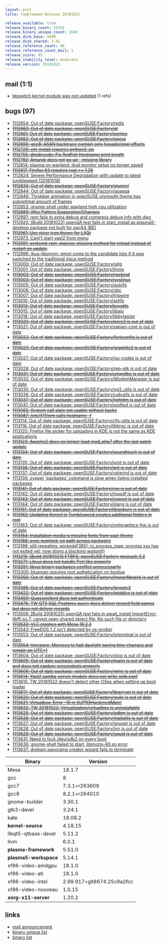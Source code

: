 ```yaml
---
layout: post
title: Tumbleweed Release 20181022

release_available: true
release_binary_count: 52926
release_binary_unique_count: 1648
release_disk_base: 944M
release_disk_shared: 3.6G
release_reference_count: 98
release_reference_count_mail: 1
release_score: 85
release_stability_level: moderate
release_version: 20181022
---
```


## mail (1:1)

- [bbswitch kernel module was not updated](https://lists.opensuse.org/opensuse-factory/2018-10/msg00294.html) (1 refs)

## bugs (97)

<!--more-->

- [1112654: Out of date package: openSUSE:Factory/redis](https://bugzilla.opensuse.org/show_bug.cgi?id=1112654)
- ~~[1112660: Out of date package: openSUSE:Factory/at](https://bugzilla.opensuse.org/show_bug.cgi?id=1112660)~~
- ~~[1112661: Out of date package: openSUSE:Factory/psmisc](https://bugzilla.opensuse.org/show_bug.cgi?id=1112661)~~
- ~~[1112662: Out of date package: openSUSE:Factory/opera](https://bugzilla.opensuse.org/show_bug.cgi?id=1112662)~~
- ~~[1112690: gcc8: ASAN backtrace contain only hexadecimal offsets](https://bugzilla.opensuse.org/show_bug.cgi?id=1112690)~~
- ~~[1112729: virt-install requires python3-six](https://bugzilla.opensuse.org/show_bug.cgi?id=1112729)~~
- ~~[1112755: dmidecode: Fix Redfish Hostname print length](https://bugzilla.opensuse.org/show_bug.cgi?id=1112755)~~
- ~~[1112782: Amarok does not go up - missing library](https://bugzilla.opensuse.org/show_bug.cgi?id=1112782)~~
- [1112814: plasma on wayland: dual monitor setup no longer saved](https://bugzilla.opensuse.org/show_bug.cgi?id=1112814)
- ~~[1112817: Firefox 63 requires rust >= 1.28](https://bugzilla.opensuse.org/show_bug.cgi?id=1112817)~~
- [1112824: Severe Performance Degradation with update to latest tumbleweed (20181018)](https://bugzilla.opensuse.org/show_bug.cgi?id=1112824)
- ~~[1112830: Out of date package: openSUSE:Factory/stunnel](https://bugzilla.opensuse.org/show_bug.cgi?id=1112830)~~
- [1112844: Out of date package: openSUSE:Factory/quagga](https://bugzilla.opensuse.org/show_bug.cgi?id=1112844)
- [1112849: Throbber animation in openSUSE plymouth theme has suboptimal amount of frames](https://bugzilla.opensuse.org/show_bug.cgi?id=1112849)
- [1112853: gnome-shell under wayland high cpu utilization](https://bugzilla.opensuse.org/show_bug.cgi?id=1112853)
- ~~[1112889: Xfce Pattern Suggestion/Changes](https://bugzilla.opensuse.org/show_bug.cgi?id=1112889)~~
- [1112897: rpm fails to extra debug and compress debug info with dwz](https://bugzilla.opensuse.org/show_bug.cgi?id=1112897)
- [1112920: \[Build 20181022\] openQA test fails in start_install as plasma5-desktop package not built for ppc64 (BE)](https://bugzilla.opensuse.org/show_bug.cgi?id=1112920)
- ~~[1112961: Use nicer icon theme for LXQt](https://bugzilla.opensuse.org/show_bug.cgi?id=1112961)~~
- [1112973: Cant't start yast2 from menu](https://bugzilla.opensuse.org/show_bug.cgi?id=1112973)
- ~~[1112991: systemd-rpm-macros: missing method for reload instead of restart on update](https://bugzilla.opensuse.org/show_bug.cgi?id=1112991)~~
- [1112998: ibus-libpinyin: emoji come to the candidate lists if it was switched to the traditional input method](https://bugzilla.opensuse.org/show_bug.cgi?id=1112998)
- [1113000: Out of date package: openSUSE:Factory/gitg](https://bugzilla.opensuse.org/show_bug.cgi?id=1113000)
- [1113001: Out of date package: openSUSE:Factory/lmms](https://bugzilla.opensuse.org/show_bug.cgi?id=1113001)
- ~~[1113002: Out of date package: openSUSE:Factory/rpcbind](https://bugzilla.opensuse.org/show_bug.cgi?id=1113002)~~
- ~~[1113003: Out of date package: openSUSE:Factory/syslinux](https://bugzilla.opensuse.org/show_bug.cgi?id=1113003)~~
- [1113005: Out of date package: openSUSE:Factory/autofs](https://bugzilla.opensuse.org/show_bug.cgi?id=1113005)
- [1113006: Out of date package: openSUSE:Factory/sbc](https://bugzilla.opensuse.org/show_bug.cgi?id=1113006)
- [1113007: Out of date package: openSUSE:Factory/tripwire](https://bugzilla.opensuse.org/show_bug.cgi?id=1113007)
- [1113010: Out of date package: openSUSE:Factory/sshfs](https://bugzilla.opensuse.org/show_bug.cgi?id=1113010)
- ~~[1113013: Out of date package: openSUSE:Factory/keyutils](https://bugzilla.opensuse.org/show_bug.cgi?id=1113013)~~
- [1113015: Out of date package: openSUSE:Factory/libaio](https://bugzilla.opensuse.org/show_bug.cgi?id=1113015)
- [1113018: Out of date package: openSUSE:Factory/libbytesize](https://bugzilla.opensuse.org/show_bug.cgi?id=1113018)
- ~~[1113020: Out of date package: openSUSE:Factory/pcre2 is out of date](https://bugzilla.opensuse.org/show_bug.cgi?id=1113020)~~
- [1113021: Out of date package: openSUSE:Factory/xapian-core is out of date](https://bugzilla.opensuse.org/show_bug.cgi?id=1113021)
- ~~[1113022: Out of date package: openSUSE:Factory/fontconfig is out of date](https://bugzilla.opensuse.org/show_bug.cgi?id=1113022)~~
- ~~[1113023: Out of date package: openSUSE:Factory/graphite2 is out of date](https://bugzilla.opensuse.org/show_bug.cgi?id=1113023)~~
- [1113027: Out of date package: openSUSE:Factory/iso-codes is out of date](https://bugzilla.opensuse.org/show_bug.cgi?id=1113027)
- [1113028: Out of date package: openSUSE:Factory/rep-gtk is out of date](https://bugzilla.opensuse.org/show_bug.cgi?id=1113028)
- ~~[1113031: Out of date package: openSUSE:Factory/unixodbc is out of date](https://bugzilla.opensuse.org/show_bug.cgi?id=1113031)~~
- [1113032: Out of date package: openSUSE:Factory/ModemManager is out of date](https://bugzilla.opensuse.org/show_bug.cgi?id=1113032)
- [1113035: Out of date package: openSUSE:Factory/sg3_utils is out of date](https://bugzilla.opensuse.org/show_bug.cgi?id=1113035)
- [1113036: Out of date package: openSUSE:Factory/usbutils is out of date](https://bugzilla.opensuse.org/show_bug.cgi?id=1113036)
- ~~[1113037: Out of date package: openSUSE:Factory/lightdm is out of date](https://bugzilla.opensuse.org/show_bug.cgi?id=1113037)~~
- [1113041: Out of date package: openSUSE:Factory/proftpd is out of date](https://bugzilla.opensuse.org/show_bug.cgi?id=1113041)
- ~~[1113065: System call statx not usable without hacks](https://bugzilla.opensuse.org/show_bug.cgi?id=1113065)~~
- ~~[1113087: /etc/X11/xim calls hostname -f](https://bugzilla.opensuse.org/show_bug.cgi?id=1113087)~~
- [1113114: Out of date package: openSUSE:Factory/cifs-utils is out of date](https://bugzilla.opensuse.org/show_bug.cgi?id=1113114)
- [1113116: Out of date package: openSUSE:Factory/libtirpc is out of date](https://bugzilla.opensuse.org/show_bug.cgi?id=1113116)
- [1113120: Firefox file picker for uploading  in KDE  is not the same as KDE applications](https://bugzilla.opensuse.org/show_bug.cgi?id=1113120)
- ~~[1113123: Apache2 does no longer load mod_php7 after the last patch update](https://bugzilla.opensuse.org/show_bug.cgi?id=1113123)~~
- ~~[1113134: Out of date package: openSUSE:Factory/soundtouch is out of date](https://bugzilla.opensuse.org/show_bug.cgi?id=1113134)~~
- [1113135: Out of date package: openSUSE:Factory/junit is out of date](https://bugzilla.opensuse.org/show_bug.cgi?id=1113135)
- ~~[1113136: Out of date package: openSUSE:Factory/ant is out of date](https://bugzilla.opensuse.org/show_bug.cgi?id=1113136)~~
- [1113137: Out of date package: openSUSE:Factory/valgrind is out of date](https://bugzilla.opensuse.org/show_bug.cgi?id=1113137)
- [1113139: zypper 'packages' command is slow when listing installed packages](https://bugzilla.opensuse.org/show_bug.cgi?id=1113139)
- ~~[1113141: Out of date package: openSUSE:Factory/exo is out of date](https://bugzilla.opensuse.org/show_bug.cgi?id=1113141)~~
- [1113142: Out of date package: openSUSE:Factory/mupdf is out of date](https://bugzilla.opensuse.org/show_bug.cgi?id=1113142)
- ~~[1113143: Out of date package: openSUSE:Factory/expect is out of date](https://bugzilla.opensuse.org/show_bug.cgi?id=1113143)~~
- [1113144: Out of date package: openSUSE:Factory/slang is out of date](https://bugzilla.opensuse.org/show_bug.cgi?id=1113144)
- ~~[1113151: Out of date package: openSUSE:Factory/libisoburn is out of date](https://bugzilla.opensuse.org/show_bug.cgi?id=1113151)~~
- ~~[1113162: Updating Kernel in Tumbleweed creates additional folders in root](https://bugzilla.opensuse.org/show_bug.cgi?id=1113162)~~
- [1113163: Out of date package: openSUSE:Factory/xmlgraphics-fop is out of date](https://bugzilla.opensuse.org/show_bug.cgi?id=1113163)
- ~~[1113164: Installation media is missing fonts from yast-theme](https://bugzilla.opensuse.org/show_bug.cgi?id=1113164)~~
- ~~[1113188: sync numlock-on path across packages](https://bugzilla.opensuse.org/show_bug.cgi?id=1113188)~~
- [1113198: still repeating:  wickedd\[385\]: ni_process_reap: process xxx has not exited yet; now doing a blocking waitpid()](https://bugzilla.opensuse.org/show_bug.cgi?id=1113198)
- ~~[1113215: \[Build 20181023\] FTBFS: openSUSE:Factory gnucash 3.2](https://bugzilla.opensuse.org/show_bug.cgi?id=1113215)~~
- ~~[1113271: Libyui does not handle Perl libs properly](https://bugzilla.opensuse.org/show_bug.cgi?id=1113271)~~
- ~~[1113291: libyui binary packages conflict unnecessarily](https://bugzilla.opensuse.org/show_bug.cgi?id=1113291)~~
- [1113300: blueman requires root authetication on bootup](https://bugzilla.opensuse.org/show_bug.cgi?id=1113300)
- ~~[1113350: Out of date package: openSUSE:Factory/ImageMagick is out of date](https://bugzilla.opensuse.org/show_bug.cgi?id=1113350)~~
- ~~[1113385: Out of date package: openSUSE:Factory/iproute2](https://bugzilla.opensuse.org/show_bug.cgi?id=1113385)~~
- ~~[1113422: Out of date package: openSUSE:Factory/iptables is out of date](https://bugzilla.opensuse.org/show_bug.cgi?id=1113422)~~
- ~~[1113459: Quasselclient does not authenticate](https://bugzilla.opensuse.org/show_bug.cgi?id=1113459)~~
- ~~[1113476: TW QT5 SQL Postgres query does deliver record field names but does not deliver records](https://bugzilla.opensuse.org/show_bug.cgi?id=1113476)~~
- [1113506: \[Build 20181025\] openQA test fails in await_install  ImportError: libffi.so.7: cannot open shared object file: No such file or directory](https://bugzilla.opensuse.org/show_bug.cgi?id=1113506)
- ~~[1113533: VLC crashes with Mesa 18.2.3](https://bugzilla.opensuse.org/show_bug.cgi?id=1113533)~~
- [1113543: FreeDOS 1.2 isn't detected by os-prober](https://bugzilla.opensuse.org/show_bug.cgi?id=1113543)
- [1113553: Out of date package: openSUSE:Factory/lxterminal is out of date](https://bugzilla.opensuse.org/show_bug.cgi?id=1113553)
- ~~[1113554: timezone: Morocco to halt daylight saving time changes and remain on UTC+1](https://bugzilla.opensuse.org/show_bug.cgi?id=1113554)~~
- [1113604: Out of date package: openSUSE:Factory/slop is out of date](https://bugzilla.opensuse.org/show_bug.cgi?id=1113604)
- ~~[1113605: Out of date package: openSUSE:Factory/maim is out of date and does not capture screenshots properly](https://bugzilla.opensuse.org/show_bug.cgi?id=1113605)~~
- ~~[1113606: Out of date package: openSUSE:Factory/wine is out of date](https://bugzilla.opensuse.org/show_bug.cgi?id=1113606)~~
- ~~[1113614: Yast2 samba-server module does not write smb.conf](https://bugzilla.opensuse.org/show_bug.cgi?id=1113614)~~
- [1113615: TW 20181022 doesn't detect other OSes when setting up boot loader](https://bugzilla.opensuse.org/show_bug.cgi?id=1113615)
- ~~[1113617: Out of date package: openSUSE:Factory/libgcrypt is out of date](https://bugzilla.opensuse.org/show_bug.cgi?id=1113617)~~
- ~~[1113620: Out of date package: openSUSE:Factory/guile is out of date](https://bugzilla.opensuse.org/show_bug.cgi?id=1113620)~~
- ~~[1113621: Virtualbox: Error -10 in SUPR3HardenedMain!](https://bugzilla.opensuse.org/show_bug.cgi?id=1113621)~~
- ~~[1113622: TW 20181022: Virtualization/virtualbox is uninstallable](https://bugzilla.opensuse.org/show_bug.cgi?id=1113622)~~
- ~~[1113625: Out of date package: openSUSE:Factory/gdbm is out of date](https://bugzilla.opensuse.org/show_bug.cgi?id=1113625)~~
- ~~[1113626: Out of date package: openSUSE:Factory/mailutils is out of date](https://bugzilla.opensuse.org/show_bug.cgi?id=1113626)~~
- [1113627: Out of date package: openSUSE:Factory/gnunet is out of date](https://bugzilla.opensuse.org/show_bug.cgi?id=1113627)
- [1113628: Out of date package: openSUSE:Factory/inn is out of date](https://bugzilla.opensuse.org/show_bug.cgi?id=1113628)
- ~~[1113629: Out of date package: openSUSE:Factory/squid is out of date](https://bugzilla.opensuse.org/show_bug.cgi?id=1113629)~~
- [1113631: Need to fsck /dev/sdb2 on every boot](https://bugzilla.opensuse.org/show_bug.cgi?id=1113631)
- [1113636: gnome-shell failed to start, libmozjs-60.so error](https://bugzilla.opensuse.org/show_bug.cgi?id=1113636)
- [1113637: digikam panorama creator wizard fails to terminate](https://bugzilla.opensuse.org/show_bug.cgi?id=1113637)

Binary | Version
--- | ---
Mesa | 18.1.7
gcc | 8
gcc7 | 7.3.1+r263609
gcc8 | 8.2.1+r264010
gnome-builder | 3.30.1
gtk3-devel | 3.24.1
kate | 18.08.2
**kernel-source** | 4.18.15
libqt5-qtbase-devel | 5.11.2
llvm | 6.0.1
**plasma-framework** | 5.51.0
**plasma5-workspace** | 5.14.1
xf86-video-amdgpu | 18.1.0
xf86-video-ati | 18.1.0
xf86-video-intel | 2.99.917+git8674.25c9a2fcc
xf86-video-nouveau | 1.0.15
**xorg-x11-server** | 1.20.2

## links

- [mail announcement](https://lists.opensuse.org/opensuse-factory/2018-10/msg00248.html)
- [binary unique list](http://download.tumbleweed.boombatower.com/20181022/rpm.unique.list)
- [binary list](http://download.tumbleweed.boombatower.com/20181022/rpm.list)
